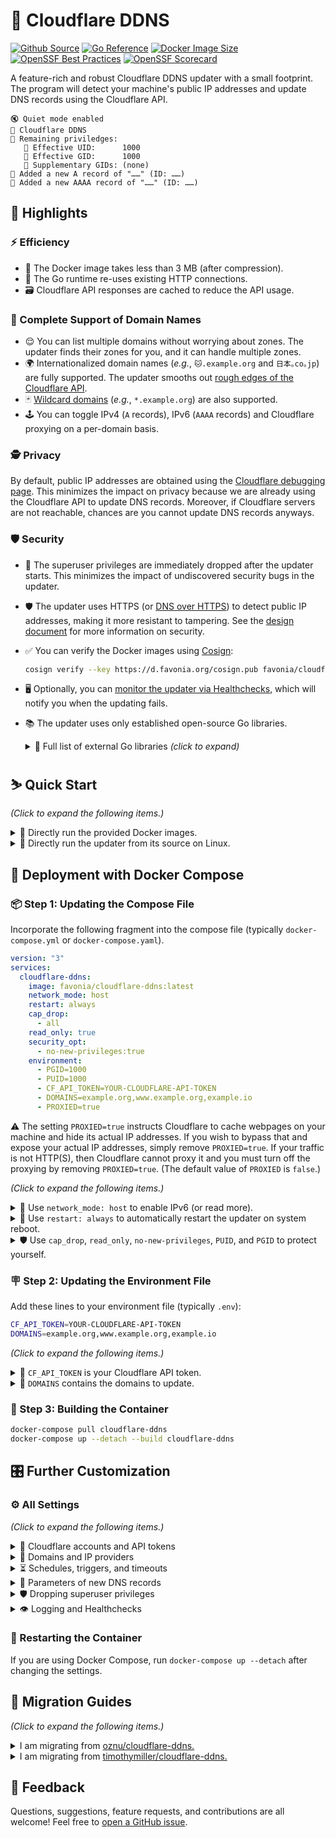 # 🌟 Cloudflare DDNS

[![Github Source](https://img.shields.io/badge/source-github-orange)](https://github.com/favonia/cloudflare-ddns)
[![Go Reference](https://pkg.go.dev/badge/github.com/favonia/cloudflare-ddns/.svg)](https://pkg.go.dev/github.com/favonia/cloudflare-ddns/)
[![Docker Image Size](https://img.shields.io/docker/image-size/favonia/cloudflare-ddns/latest)](https://hub.docker.com/r/favonia/cloudflare-ddns)
[![OpenSSF Best Practices](https://bestpractices.coreinfrastructure.org/projects/6680/badge)](https://bestpractices.coreinfrastructure.org/projects/6680)
[![OpenSSF Scorecard](https://api.securityscorecards.dev/projects/github.com/favonia/cloudflare-ddns/badge)](https://api.securityscorecards.dev/projects/github.com/favonia/cloudflare-ddns)

A feature-rich and robust Cloudflare DDNS updater with a small footprint. The program will detect your machine's public IP addresses and update DNS records using the Cloudflare API.

```
🔇 Quiet mode enabled
🌟 Cloudflare DDNS
🥷 Remaining priviledges:
   🔸 Effective UID:      1000
   🔸 Effective GID:      1000
   🔸 Supplementary GIDs: (none)
🐣 Added a new A record of "……" (ID: ……)
🐣 Added a new AAAA record of "……" (ID: ……)
```

## 📜 Highlights

### ⚡ Efficiency

- 🤏 The Docker image takes less than 3 MB (after compression).
- 🔁 The Go runtime re-uses existing HTTP connections.
- 🗃️ Cloudflare API responses are cached to reduce the API usage.

### 💯 Complete Support of Domain Names

- 😌 You can list multiple domains without worrying about zones. The updater finds their zones for you, and it can handle multiple zones.
- 🌍 Internationalized domain names (_e.g._, `🐱.example.org` and `日本｡co｡jp`) are fully supported. The updater smooths out [rough edges of the Cloudflare API](https://github.com/cloudflare/cloudflare-go/pull/690#issuecomment-911884832).
- 🃏 [Wildcard domains](https://en.wikipedia.org/wiki/Wildcard_DNS_record) (_e.g._, `*.example.org`) are also supported.
- 🕹️ You can toggle IPv4 (`A` records), IPv6 (`AAAA` records) and Cloudflare proxying on a per-domain basis.

### 🕵️ Privacy

By default, public IP addresses are obtained using the [Cloudflare debugging page](https://1.1.1.1/cdn-cgi/trace). This minimizes the impact on privacy because we are already using the Cloudflare API to update DNS records. Moreover, if Cloudflare servers are not reachable, chances are you cannot update DNS records anyways.

### 🛡️ Security

- 🛑 The superuser privileges are immediately dropped after the updater starts. This minimizes the impact of undiscovered security bugs in the updater.
- 🛡️ The updater uses HTTPS (or [DNS over HTTPS](https://en.wikipedia.org/wiki/DNS_over_HTTPS)) to detect public IP addresses, making it more resistant to tampering. See the [design document](docs/DESIGN.markdown) for more information on security.
- ✅ You can verify the Docker images using [Cosign](https://github.com/sigstore/cosign):
  ```bash
  cosign verify --key https://d.favonia.org/cosign.pub favonia/cloudflare-ddns
  ```
- 🖥️ Optionally, you can [monitor the updater via Healthchecks](https://healthchecks.io), which will notify you when the updating fails.
- 📚 The updater uses only established open-source Go libraries.
  <details><summary>🔌 Full list of external Go libraries <em>(click to expand)</em></summary>

  - [cap](https://sites.google.com/site/fullycapable):\
    Manipulation of Linux capabilities.
  - [cloudflare-go](https://github.com/cloudflare/cloudflare-go):\
    The official Go binding of Cloudflare API v4. It provides robust handling of pagination, rate limiting, and other tricky bits.
  - [cron](https://github.com/robfig/cron):\
    Parsing of Cron expressions.
  - [go-retryablehttp](https://github.com/hashicorp/go-retryablehttp):\
    HTTP clients with automatic retries and exponential backoff.
  - [mock](https://github.com/golang/mock) (for testing only):\
    A comprehensive, semi-official framework for mocking.
  - [testify](https://github.com/stretchr/testify) (for testing only):\
    A comprehensive tool set for testing Go programs.
  - [ttlcache](https://github.com/jellydator/ttlcache):\
    In-memory cache to hold Cloudflare API responses.

  </details>

## ⛷️ Quick Start

_(Click to expand the following items.)_

<details><summary>🐋 Directly run the provided Docker images.</summary>

```bash
docker run \
  --network host \
  -e CF_API_TOKEN=YOUR-CLOUDFLARE-API-TOKEN \
  -e DOMAINS=example.org,www.example.org,example.io \
  -e PROXIED=true \
  favonia/cloudflare-ddns
```

</details>

<details><summary>🧬 Directly run the updater from its source on Linux.</summary>

You need the [Go tool](https://golang.org/doc/install) to run the updater from its source.

```bash
CF_API_TOKEN=YOUR-CLOUDFLARE-API-TOKEN \
  DOMAINS=example.org,www.example.org,example.io \
  PROXIED=true \
  go run github.com/favonia/cloudflare-ddns/cmd/ddns@latest
```

👉 For non-Linux operating systems, please use the Docker method instead.

</details>

## 🐋 Deployment with Docker Compose

### 📦 Step 1: Updating the Compose File

Incorporate the following fragment into the compose file (typically `docker-compose.yml` or `docker-compose.yaml`).

```yaml
version: "3"
services:
  cloudflare-ddns:
    image: favonia/cloudflare-ddns:latest
    network_mode: host
    restart: always
    cap_drop:
      - all
    read_only: true
    security_opt:
      - no-new-privileges:true
    environment:
      - PGID=1000
      - PUID=1000
      - CF_API_TOKEN=YOUR-CLOUDFLARE-API-TOKEN
      - DOMAINS=example.org,www.example.org,example.io
      - PROXIED=true
```

⚠️ The setting `PROXIED=true` instructs Cloudflare to cache webpages on your machine and hide its actual IP addresses. If you wish to bypass that and expose your actual IP addresses, simply remove `PROXIED=true`. If your traffic is not HTTP(S), then Cloudflare cannot proxy it and you must turn off the proxying by removing `PROXIED=true`. (The default value of `PROXIED` is `false`.)

_(Click to expand the following items.)_

<details>
<summary>📡 Use <code>network_mode: host</code> to enable IPv6 (or read more).</summary>

The easiest way to enable IPv6 is to use `network_mode: host` so that the updater can access the host IPv6 network directly. This has the downside of bypassing the network isolation. If you wish to keep the updater isolated from the host network, check out the [experimental `ip6tables` option](https://github.com/moby/moby/pull/41622). If your host OS is Linux, here’s the tl;dr:

1. Use `network_mode: bridge` instead of `network_mode: host`.
2. Edit or create `/etc/docker/daemon.json` with these settings:
   ```json
   {
     "ipv6": true,
     "fixed-cidr-v6": "fd00::/8",
     "experimental": true,
     "ip6tables": true
   }
   ```
3. Restart the Docker daemon (if you are using systemd):
   ```sh
   systemctl restart docker.service
   ```

</details>

<details>
<summary>🔁 Use <code>restart: always</code> to automatically restart the updater on system reboot.</summary>

Docker’s default restart policies should prevent excessive logging when there are configuration errors.

</details>

<details>
<summary>🛡️ Use <code>cap_drop</code>, <code>read_only</code>, <code>no-new-privileges</code>, <code>PUID</code>, and <code>PGID</code> to protect yourself.</summary>

Change `1000` to the user or group IDs you wish to use to run the updater. The settings `cap_drop`, `read_only`, and `no-new-privileges` provide additional protection, especially when you run the container as a non-superuser. The updater itself will read <code>PUID</code> and <code>PGID</code> and attempt to drop all superuser privileges.

</details>

### 🪧 Step 2: Updating the Environment File

Add these lines to your environment file (typically `.env`):

```bash
CF_API_TOKEN=YOUR-CLOUDFLARE-API-TOKEN
DOMAINS=example.org,www.example.org,example.io
```

_(Click to expand the following items.)_

<details>
<summary>🔑 <code>CF_API_TOKEN</code> is your Cloudflare API token.</summary>

The value of `CF_API_TOKEN` should be an API **token** (_not_ an API key), which can be obtained from the [API Tokens page](https://dash.cloudflare.com/profile/api-tokens). Use the **Edit zone DNS** template to create and copy a token into the environment file. ⚠️ The less secure API key authentication is deliberately _not_ supported.

</details>

<details>
<summary>📍 <code>DOMAINS</code> contains the domains to update.</summary>

The value of `DOMAINS` should be a list of fully qualified domain names separated by commas. For example, `DOMAINS=example.org,www.example.org,example.io` instructs the updater to manage the domains `example.org`, `www.example.org`, and `example.io`. These domains do not have to be in the same zone---the updater will identify their zones automatically.

</details>

### 🚀 Step 3: Building the Container

```bash
docker-compose pull cloudflare-ddns
docker-compose up --detach --build cloudflare-ddns
```

## 🎛️ Further Customization

### ⚙️ All Settings

_(Click to expand the following items.)_

<details>
<summary>🔑 Cloudflare accounts and API tokens</summary>

| Name                | Valid Values                                    | Meaning                                                                 | Required?                                                           | Default Value |
| ------------------- | ----------------------------------------------- | ----------------------------------------------------------------------- | ------------------------------------------------------------------- | ------------- |
| `CF_ACCOUNT_ID`     | Cloudflare Account IDs                          | The account ID used to distinguish multiple zone IDs with the same name | No                                                                  | (unset)       |
| `CF_API_TOKEN_FILE` | Paths to files containing Cloudflare API tokens | A file that contains the token to access the Cloudflare API             | Exactly one of `CF_API_TOKEN` and `CF_API_TOKEN_FILE` should be set | N/A           |
| `CF_API_TOKEN`      | Cloudflare API tokens                           | The token to access the Cloudflare API                                  | Exactly one of `CF_API_TOKEN` and `CF_API_TOKEN_FILE` should be set | N/A           |

In most cases, `CF_ACCOUNT_ID` is not needed.

</details>

<details>
<summary>📍 Domains and IP providers</summary>

| Name           | Valid Values                                                          | Meaning                                                               | Required?   | Default Value      |
| -------------- | --------------------------------------------------------------------- | --------------------------------------------------------------------- | ----------- | ------------------ |
| `DOMAINS`      | Comma-separated fully qualified domain names or wildcard domain names | The domains the updater should manage for both `A` and `AAAA` records | (See below) | (empty list)       |
| `IP4_DOMAINS`  | Comma-separated fully qualified domain names or wildcard domain names | The domains the updater should manage for `A` records                 | (See below) | (empty list)       |
| `IP6_DOMAINS`  | Comma-separated fully qualified domain names or wildcard domain names | The domains the updater should manage for `AAAA` records              | (See below) | (empty list)       |
| `IP4_PROVIDER` | `cloudflare.doh`, `cloudflare.trace`, `local`, and `none`             | How to detect IPv4 addresses. (See below)                             | No          | `cloudflare.trace` |
| `IP6_PROVIDER` | `cloudflare.doh`, `cloudflare.trace`, `local`, and `none`             | How to detect IPv6 addresses. (See below)                             | No          | `cloudflare.trace` |

> <details>
> <summary>📍 At least one of <code>DOMAINS</code> and <code>IP4/6_DOMAINS</code> must be non-empty.</summary>
>
> At least one domain should be listed in `DOMAINS`, `IP4_DOMAINS`, or `IP6_DOMAINS`. Otherwise, if all of them are empty, then the updater has nothing to do. It is fine to list the same domain in both `IP4_DOMAINS` and `IP6_DOMAINS`, which is equivalent to listing it in `DOMAINS`. Internationalized domain names are supported using the non-transitional processing that is fully compatible with IDNA2008.
>
> </details>

> <details>
> <summary>📜 Available providers for <code>IP4_PROVIDER</code> and <code>IP6_PROVIDER</code>:</summary>
>
> - `cloudflare.doh`\
>   Get the public IP address by querying `whoami.cloudflare.` against [Cloudflare via DNS-over-HTTPS](https://developers.cloudflare.com/1.1.1.1/dns-over-https) and update DNS records accordingly.
> - `cloudflare.trace`\
>   Get the public IP address by parsing the [Cloudflare debugging page](https://1.1.1.1/cdn-cgi/trace) and update DNS records accordingly.
> - `local`\
>   Get the address via local network interfaces and update DNS records accordingly. When multiple local network interfaces or in general multiple IP addresses are present, the updater will use the address that would have been used for outbound UDP connections to Cloudflare servers. ⚠️ You need access to the host network (such as `network_mode: host` in Docker Compose) for this policy, for otherwise the updater will detect the addresses inside the [bridge network in Docker](https://docs.docker.com/network/bridge/) instead of those in the host network.
> - `none`\
>   Stop the DNS updating completely. Existing DNS records will not be removed.
>
> The option `IP4_PROVIDER` is governing IPv4 addresses and `A`-type records, while the option `IP6_PROVIDER` is governing IPv6 addresses and `AAAA`-type records. The two options act independently of each other.
>
> </details>

> <details>
> <summary>🃏 What are wildcard domains?</summary>
>
> Wildcard domains (`*.example.org`) represent all subdomains that _would not exist otherwise._ Therefore, if you have another subdomain entry `sub.example.org`, the wildcard domain is independent of it, because it only represents the _other_ subdomains which do not have their own entries. Also, you can only have one layer of `*`---`*.*.example.org` would not work.
>
> </details>

</details>

<details>
<summary>⏳ Schedules, triggers, and timeouts</summary>

| Name                | Valid Values                                                                                                                                                                     | Meaning                                                                        | Required? | Default Value                 |
| ------------------- | -------------------------------------------------------------------------------------------------------------------------------------------------------------------------------- | ------------------------------------------------------------------------------ | --------- | ----------------------------- |
| `CACHE_EXPIRATION`  | Positive time durations with a unit, such as `1h` and `10m`. See [time.ParseDuration](https://golang.org/pkg/time/#ParseDuration)                                                | The expiration of cached Cloudflare API responses                              | No        | `6h0m0s` (6 hours)            |
| `DELETE_ON_STOP`    | Boolean values, such as `true`, `false`, `0` and `1`. See [strconv.ParseBool](https://pkg.go.dev/strconv#ParseBool)                                                              | Whether managed DNS records should be deleted on exit                          | No        | `false`                       |
| `DETECTION_TIMEOUT` | Positive time durations with a unit, such as `1h` and `10m`. See [time.ParseDuration](https://golang.org/pkg/time/#ParseDuration)                                                | The timeout of each attempt to detect IP addresses                             | No        | `5s` (5 seconds)              |
| `TZ`                | Recognized timezones, such as `UTC`                                                                                                                                              | The timezone used for logging and parsing `UPDATE_CRON`                        | No        | `UTC`                         |
| `UPDATE_CRON`       | Cron expressions. See the [documentation of cron](https://pkg.go.dev/github.com/robfig/cron/v3#hdr-CRON_Expression_Format). See below for the experimental mode to disable cron. | The schedule to re-check IP addresses and update DNS records (if necessary)    | No        | `@every 5m` (every 5 minutes) |
| `UPDATE_ON_START`   | Boolean values, such as `true`, `false`, `0` and `1`. See [strconv.ParseBool](https://pkg.go.dev/strconv#ParseBool)                                                              | Whether to check IP addresses on start regardless of `UPDATE_CRON`             | No        | `true`                        |
| `UPDATE_TIMEOUT`    | Positive time durations with a unit, such as `1h` and `10m`. See [time.ParseDuration](https://golang.org/pkg/time/#ParseDuration)                                                | The timeout of each attempt to update DNS records, per domain, per record type | No        | `30s` (30 seconds)            |

⚠️ The update schedule _does not_ take the time to update records into consideration. For example, if the schedule is “for every 5 minutes”, and if the updating itself takes 2 minutes, then the actual interval between adjacent updates is 3 minutes, not 5 minutes.

🧪 Experimental mode to disable cron: `UPDATE_CRON` can be set to `@disabled` (or `@nevermore` as an alias); the updater will terminate immediately after updating the DNS records. This is useful when the scheduling is handled by other mechanisms (such as [CronJob](https://kubernetes.io/docs/concepts/workloads/controllers/cron-jobs/)).

</details>

<details>
<summary>🐣 Parameters of new DNS records</summary>

| Name      | Valid Values                                                                                                                                                                          | Meaning                                                 | Required? | Default Value                              |
| --------- | ------------------------------------------------------------------------------------------------------------------------------------------------------------------------------------- | ------------------------------------------------------- | --------- | ------------------------------------------ |
| `PROXIED` | Boolean values, such as `true`, `false`, `0` and `1`. See [strconv.ParseBool](https://pkg.go.dev/strconv#ParseBool). See below for experimental support of per-domain proxy settings. | Whether new DNS records should be proxied by Cloudflare | No        | `false`                                    |
| `TTL`     | Time-to-live (TTL) values in seconds                                                                                                                                                  | The TTL values used to create new DNS records           | No        | `1` (This means “automatic” to Cloudflare) |

👉 The updater will preserve existing proxy and TTL settings until it has to create new DNS records (or recreate deleted ones). Only when it creates DNS records, the above settings will apply. To change existing proxy and TTL settings now, you can go to your [Cloudflare Dashboard](https://dash.cloudflare.com) and change them directly. If you think you have a use case where the updater should actively overwrite existing proxy and TTL settings in addition to IP addresses, please [let me know](https://github.com/favonia/cloudflare-ddns/issues/new). It is not hard to implement optional overwriting.

> <details>
> <summary>🧪 Experimental per-domain proxy settings (subject to changes):</summary>
>
> The `PROXIED` can be a boolean expression. Here are some examples:
>
> - `PROXIED=is(example.org)`: proxy only the domain `example.org`
> - `PROXIED=is(example1.org) || sub(example2.org)`: proxy only the domain `example1.org` and subdomains of `example2.org`
> - `PROXIED=!is(example.org)`: proxy every managed domain _except for_ `example.org`
> - `PROXIED=is(example1.org) || is(example2.org) || is(example3.org)`: proxy only the domains `example1.org`, `example2.org`, and `example3.org`
>
> A boolean expression has one of the following forms (all whitespace is ignored):
>
> - A boolean value accepted by [strconv.ParseBool](https://pkg.go.dev/strconv#ParseBool), such as `t` as `true` or `FALSE` as `false`.
> - `is(d)` which matches the domain `d`. Note that `is(*.a)` only matches the wildcard domain `*.a`; use `sub(a)` to match all subdomains of `a` (including `*.a`).
> - `sub(d)` which matches subdomains of `d`, such as `a.d` and `b.d`. It does not match the domain `d` itself.
> - `! e` where `e` is a boolean expression, representing logical negation of `e`.
> - `e1 || e2` where `e1` and `e2` are boolean expressions, representing logical disjunction of `e1` and `e2`.
> - `e1 && e2` where `e1` and `e2` are boolean expressions, representing logical conjunction of `e1` and `e2`.
>
> One can use parentheses to group expressions, such as `!(is(a) && (is(b) || is(c)))`.
> For convenience, the engine also accepts these short forms:
>
> - `is(d1, d2, ..., dn)` is `is(d1) || is(d2) || ... || is(dn)`
> - `sub(d1, d2, ..., dn)` is `sub(d1) || sub(d2) || ... || sub(dn)`
>
> For example, these two settings are equivalent:
>
> - `PROXYD=is(example1.org) || is(example2.org) || is(example3.org)`
> - `PROXIED=is(example1.org,example2.org,example3.org)`
> </details>

</details>

<details>
<summary>🛡️ Dropping superuser privileges</summary>

| Name   | Valid Values            | Meaning                                | Required? | Default Value                                                                               |
| ------ | ----------------------- | -------------------------------------- | --------- | ------------------------------------------------------------------------------------------- |
| `PGID` | Non-zero POSIX group ID | The group ID the updater should assume | No        | Effective group ID; if it is zero, then the real group ID; if it is still zero, then `1000` |
| `PUID` | Non-zero POSIX user ID  | The user ID the updater should assume  | No        | Effective user ID; if it is zero, then the real user ID; if it is still zero, then `1000`   |

👉 The updater will also try to drop supplementary group IDs.

</details>

<details>
<summary>👁️ Logging and Healthchecks</summary>

| Name           | Valid Values                                                                                                                                                      | Meaning                                                                         | Required? | Default Value |
| -------------- | ----------------------------------------------------------------------------------------------------------------------------------------------------------------- | ------------------------------------------------------------------------------- | --------- | ------------- |
| `QUIET`        | Boolean values, such as `true`, `false`, `0` and `1`. See [strconv.ParseBool](https://pkg.go.dev/strconv#ParseBool)                                               | Whether the updater should reduce the logging                                   | No        | `false`       |
| `EMOJI`        | Boolean values, such as `true`, `false`, `0` and `1`. See [strconv.ParseBool](https://pkg.go.dev/strconv#ParseBool)                                               | Whether the updater should use emojis in the logging                            | No        | `true`        |
| `HEALTHCHECKS` | [Healthchecks ping URLs](https://healthchecks.io/docs/), such as `https://hc-ping.com/<uuid>` or `https://hc-ping.com/<project-ping-key>/<name-slug>` (see below) | If set, the updater will ping the URL when it successfully updates IP addresses | No        | (unset)       |

For `HEALTHCHECKS`, the updater can work with any server following the [same notification protocol](https://healthchecks.io/docs/http_api/), including but not limited to self-hosted instances of [Healthchecks](https://github.com/healthchecks/healthchecks). Both UUID and Slug URLs are supported, and the updater is compatible with the POST-only mode.

</details>

### 🔂 Restarting the Container

If you are using Docker Compose, run `docker-compose up --detach` after changing the settings.

## 🚵 Migration Guides

_(Click to expand the following items.)_

<details>
<summary>I am migrating from <a href="https://hub.docker.com/r/oznu/cloudflare-ddns/">oznu/cloudflare-ddns.</a></summary>

⚠️ [oznu/cloudflare-ddns](https://hub.docker.com/r/oznu/cloudflare-ddns/) relies on the insecure DNS protocol to obtain public IP addresses; a malicious hacker could more easily forge DNS responses and trick it into updating your domain with any IP address. In comparison, we use only verified responses from Cloudflare, which makes the attack much more difficult. See the [design document](docs/DESIGN.markdown) for more information on security.

| Old Parameter                          |     | Note                                                                               |
| -------------------------------------- | --- | ---------------------------------------------------------------------------------- |
| `API_KEY=key`                          | ✔️  | Use `CF_API_TOKEN=key`                                                             |
| `API_KEY_FILE=file`                    | ✔️  | Use `CF_API_TOKEN_FILE=file`                                                       |
| `ZONE=example.org` and `SUBDOMAIN=sub` | ✔️  | Use `DOMAINS=sub.example.org` directly                                             |
| `PROXIED=true`                         | ✔️  | Same (`PROXIED=true`)                                                              |
| `RRTYPE=A`                             | ✔️  | Both IPv4 and IPv6 are enabled by default; use `IP6_PROVIDER=none` to disable IPv6 |
| `RRTYPE=AAAA`                          | ✔️  | Both IPv4 and IPv6 are enabled by default; use `IP4_PROVIDER=none` to disable IPv4 |
| `DELETE_ON_STOP=true`                  | ✔️  | Same (`DELETE_ON_STOP=true`)                                                       |
| `INTERFACE=iface`                      | ✔️  | Not required for `local` providers; we can handle multiple network interfaces      |
| `CUSTOM_LOOKUP_CMD=cmd`                | ❌  | There are no shells in the minimal Docker image                                    |
| `DNS_SERVER=server`                    | ❌  | Only Cloudflare is supported                                                       |

</details>

<details>
<summary>I am migrating from <a href="https://github.com/timothymiller/cloudflare-ddns">timothymiller/cloudflare-ddns.</a></summary>

| Old JSON Key                          |     | Note                                                                                                                                                                        |
| ------------------------------------- | --- | --------------------------------------------------------------------------------------------------------------------------------------------------------------------------- |
| `cloudflare.authentication.api_token` | ✔️  | Use `CF_API_TOKEN=key`                                                                                                                                                      |
| `cloudflare.authentication.api_key`   | ❌  | Please use the newer, more secure [API tokens](https://dash.cloudflare.com/profile/api-tokens)                                                                              |
| `cloudflare.zone_id`                  | ✔️  | Not needed; automatically retrieved from the server                                                                                                                         |
| `cloudflare.subdomains[].name`        | ✔️  | Use `DOMAINS` with **fully qualified domain names** (FQDNs) directly; for example, if your zone is `example.org` and your subdomain is `sub`, use `DOMAINS=sub.example.org` |
| `cloudflare.subdomains[].proxied`     | 🧪  | _(experimental)_ Write boolean expressions for `PROXIED` to specify per-domain settings; see above for the detailed documentation for this experimental feature             |
| `load_balancer`                       | ❌  | Not supported yet; please [make a request](https://github.com/favonia/cloudflare-ddns/issues/new) if you want it                                                            |
| `a`                                   | ✔️  | Both IPv4 and IPv6 are enabled by default; use `IP4_PROVIDER=none` to disable IPv4                                                                                          |
| `aaaa`                                | ✔️  | Both IPv4 and IPv6 are enabled by default; use `IP6_PROVIDER=none` to disable IPv6                                                                                          |
| `proxied`                             | ✔️  | Use `PROXIED=true` or `PROXIED=false`                                                                                                                                       |
| `purgeUnknownRecords`                 | ❌  | The updater never deletes unmanaged DNS records                                                                                                                             |

</details>

## 💖 Feedback

Questions, suggestions, feature requests, and contributions are all welcome! Feel free to [open a GitHub issue](https://github.com/favonia/cloudflare-ddns/issues/new).

